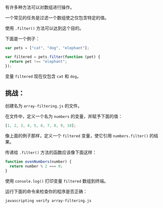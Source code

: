 有许多种方法可以对数组进行操作。

一个常见的任务是过滤一个数组使之仅包含特定的值。

使用 `.filter()` 方法可以达到这个目的。

下面是一个例子：

```js
var pets = ["cat", "dog", "elephant"];

var filtered = pets.filter(function (pet) {
  return pet !== "elephant";
});
```

变量 `filtered` 现在仅包含 `cat` 和 `dog`。

## 挑战：

创建名为 `array-filtering.js` 的文件。

在文件中，定义一个名为 `numbers` 的变量，并赋予下面的值：

```js
[1, 2, 3, 4, 5, 6, 7, 8, 9, 10];
```

像上面的例子那样，定义一个 `filtered` 变量，使它引用 `numbers.filter()` 的结果。

传递给 `.filter()` 方法的函数应该像下面这样：

```js
function evenNumbers(number) {
  return number % 2 === 0;
}
```

使用 `console.log()` 打印变量 `filtered` 数组到终端。

运行下面的命令来检查你的程序是否正确：

```bash
javascripting verify array-filtering.js
```
